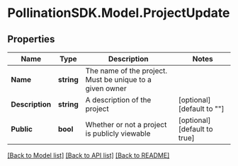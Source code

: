 
# PollinationSDK.Model.ProjectUpdate

## Properties

Name | Type | Description | Notes
------------ | ------------- | ------------- | -------------
**Name** | **string** | The name of the project. Must be unique to a given owner | 
**Description** | **string** | A description of the project | [optional] [default to ""]
**Public** | **bool** | Whether or not a project is publicly viewable | [optional] [default to true]

[[Back to Model list]](../README.md#documentation-for-models)
[[Back to API list]](../README.md#documentation-for-api-endpoints)
[[Back to README]](../README.md)

